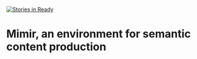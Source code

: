 [![Stories in Ready](https://badge.waffle.io/ryansroberts/linkeddata.png?label=ready&title=Ready)](https://waffle.io/ryansroberts/linkeddata)
# Mimir, an environment for semantic content production 
